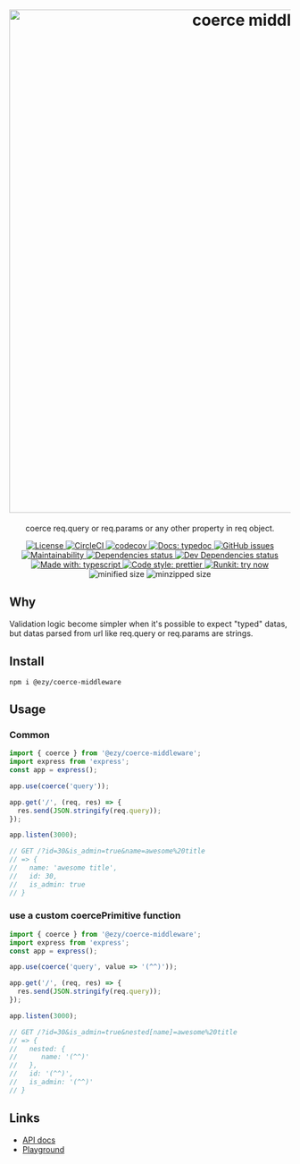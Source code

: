 <h1 align="center">
  <img src="https://fakeimg.pl/900x300/ffffff/333333/?text=coerce+middleware&font=museo" alt="coerce middleware" width="900px" />
</h1>

<p align="center">coerce req.query or req.params or any other property in req object.</p>

<p align="center">
<a href="https://opensource.org/licenses">
  <img src="https://img.shields.io/github/license/ezylean/coerce-middleware.svg" alt="License" />
</a>
<a href="https://circleci.com/gh/ezylean/coerce-middleware/tree/master">
  <img src="https://circleci.com/gh/ezylean/coerce-middleware/tree/master.svg?style=shield" alt="CircleCI" />
</a>
<a href="https://codecov.io/gh/ezylean/coerce-middleware">
  <img src="https://codecov.io/gh/ezylean/coerce-middleware/branch/master/graph/badge.svg" alt="codecov" />
</a>
<a href="https://ezylean.github.io/coerce-middleware">
  <img src="https://img.shields.io/badge/docs-typedoc-%239B55FC.svg" alt="Docs: typedoc" />
</a>
<a href="https://github.com/ezylean/coerce-middleware/issues">
  <img src="https://img.shields.io/github/issues-raw/ezylean/coerce-middleware.svg" alt="GitHub issues" />
</a>
<a href="https://codeclimate.com/github/ezylean/coerce-middleware/maintainability" >
  <img src="https://img.shields.io/codeclimate/maintainability-percentage/ezylean/coerce-middleware.svg" alt="Maintainability" />
</a>
<a href="https://david-dm.org/ezylean/coerce-middleware">
  <img src="https://david-dm.org/ezylean/coerce-middleware.svg" alt="Dependencies status" />
</a>
<a href="https://david-dm.org/ezylean/coerce-middleware?type=dev">
  <img src="https://david-dm.org/ezylean/coerce-middleware/dev-status.svg" alt="Dev Dependencies status" />
</a>
<a href="https://github.com/Microsoft/TypeScript">
  <img src="https://img.shields.io/badge/made%20with-typescript-%234B9DD5.svg" alt="Made with: typescript" />
</a>
<a href="https://github.com/prettier/prettier">
  <img src="https://img.shields.io/badge/code%20style-prettier-ff69b4.svg" alt="Code style: prettier" />
</a>
<a href="https://npm.runkit.com/@ezy/coerce-middleware">
  <img src="https://img.shields.io/badge/runkit-try%20now-%236967CA.svg" alt="Runkit: try now" />
</a>
<img src="https://img.shields.io/bundlephobia/min/@ezy/coerce-middleware.svg" alt="minified size" />
<img src="https://img.shields.io/bundlephobia/minzip/@ezy/coerce-middleware.svg" alt="minzipped size" />
</p>

## Why

Validation logic become simpler when it's possible to expect "typed" datas, but datas parsed from url like req.query or req.params are strings.

## Install

```shell
npm i @ezy/coerce-middleware
```

## Usage

### Common

```js
import { coerce } from '@ezy/coerce-middleware';
import express from 'express';
const app = express();

app.use(coerce('query'));

app.get('/', (req, res) => {
  res.send(JSON.stringify(req.query));
});

app.listen(3000);

// GET /?id=30&is_admin=true&name=awesome%20title
// => {
//   name: 'awesome title',
//   id: 30,
//   is_admin: true
// }
```

### use a custom coercePrimitive function

```js
import { coerce } from '@ezy/coerce-middleware';
import express from 'express';
const app = express();

app.use(coerce('query', value => '(^^)'));

app.get('/', (req, res) => {
  res.send(JSON.stringify(req.query));
});

app.listen(3000);

// GET /?id=30&is_admin=true&nested[name]=awesome%20title
// => {
//   nested: {
//      name: '(^^)'
//   },
//   id: '(^^)',
//   is_admin: '(^^)'
// }
```

## Links

- [API docs](https://ezylean.github.io/coerce-middleware)
- [Playground](https://npm.runkit.com/@ezy/coerce-middleware)
